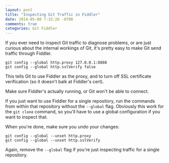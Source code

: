 ```yaml
---
layout: post
title: "Inspecting Git Traffic in Fiddler"
date: 2014-05-08 7:32:26 -0700
comments: true
categories: Git Fiddler 
---
```


If you ever need to inspect Git traffic to diagnose problems, or are just curious about the internal workings of Git, it's pretty easy to make Git send traffic through Fiddler.

```
git config --global http.proxy 127.0.0.1:8888
git config --global http.sslVerify false
```

This tells Git to use Fiddler as the proxy, and to turn off SSL certificate verification (so it doesn't balk at Fiddler's cert).

Make sure Fiddler's actually running, or Git won't be able to connect.

If you just want to use Fiddler for a single repository, run the commands from within that repository without the `--global` flag. Obviously this work for the `git clone` command, so you'll have to use a global configuration if you want to inspect that.

When you're done, make sure you undo your changes:

```
git config --global --unset http.proxy
git config --global --unset http.sslVerify
```

Again, remove the `--global` flag if you're just inspecting traffic for a single repository.
